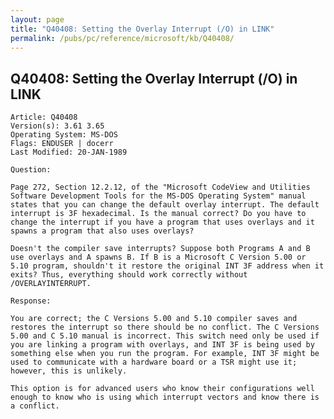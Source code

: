 ```yaml
---
layout: page
title: "Q40408: Setting the Overlay Interrupt (/O) in LINK"
permalink: /pubs/pc/reference/microsoft/kb/Q40408/
---
```


## Q40408: Setting the Overlay Interrupt (/O) in LINK

	Article: Q40408
	Version(s): 3.61 3.65
	Operating System: MS-DOS
	Flags: ENDUSER | docerr
	Last Modified: 20-JAN-1989
	
	Question:
	
	Page 272, Section 12.2.12, of the "Microsoft CodeView and Utilities
	Software Development Tools for the MS-DOS Operating System" manual
	states that you can change the default overlay interrupt. The default
	interrupt is 3F hexadecimal. Is the manual correct? Do you have to
	change the interrupt if you have a program that uses overlays and it
	spawns a program that also uses overlays?
	
	Doesn't the compiler save interrupts? Suppose both Programs A and B
	use overlays and A spawns B. If B is a Microsoft C Version 5.00 or
	5.10 program, shouldn't it restore the original INT 3F address when it
	exits? Thus, everything should work correctly without
	/OVERLAYINTERRUPT.
	
	Response:
	
	You are correct; the C Versions 5.00 and 5.10 compiler saves and
	restores the interrupt so there should be no conflict. The C Versions
	5.00 and C 5.10 manual is incorrect. This switch need only be used if
	you are linking a program with overlays, and INT 3F is being used by
	something else when you run the program. For example, INT 3F might be
	used to communicate with a hardware board or a TSR might use it;
	however, this is unlikely.
	
	This option is for advanced users who know their configurations well
	enough to know who is using which interrupt vectors and know there is
	a conflict.
